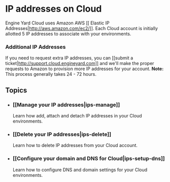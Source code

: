 # IP addresses on Cloud

Engine Yard Cloud uses Amazon AWS [[ Elastic IP Addresses|http://aws.amazon.com/ec2/]]. 
Each Cloud account is initially allotted 5 IP addresses to associate with your 
environments.

### Additional IP Addresses

If you need to request extra IP addresses, you can [[submit a ticket|http://support.cloud.engineyard.com]] 
and we'll make the proper requests to Amazon to provision more IP addresses for your account.
**Note:** This process generally takes 24 - 72 hours.


## Topics

* ### [[Manage your IP addresses|ips-manage]]
  Learn how add, attach and detach IP addresses in your Cloud environments.
  
* ### [[Delete your IP addresses|ips-delete]]
  Learn how to delete IP addresses from your Cloud account.

* ### [[Configure your domain and DNS for Cloud|ips-setup-dns]]
  Learn how to configure DNS and domain settings for your Cloud environments.